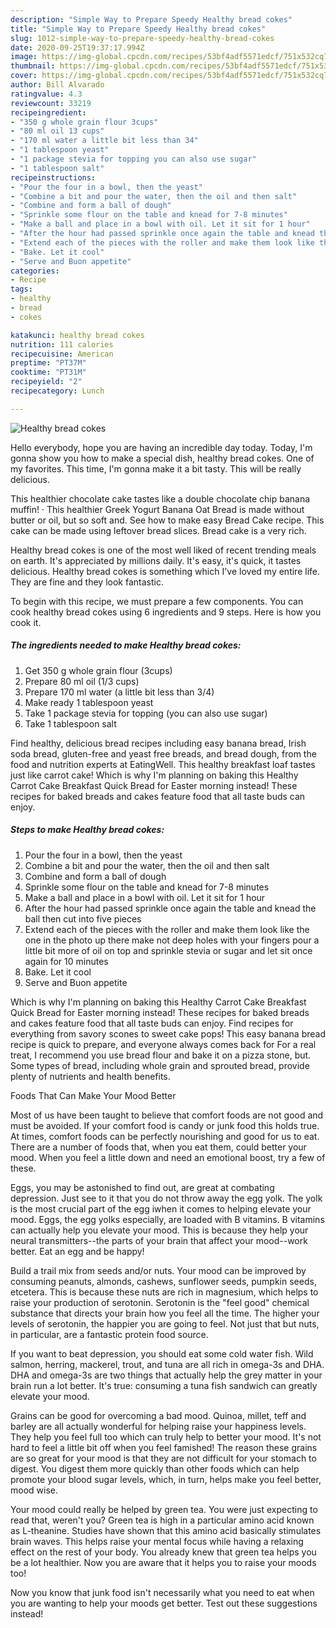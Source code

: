 ```yaml
---
description: "Simple Way to Prepare Speedy Healthy bread cokes"
title: "Simple Way to Prepare Speedy Healthy bread cokes"
slug: 1012-simple-way-to-prepare-speedy-healthy-bread-cokes
date: 2020-09-25T19:37:17.994Z
image: https://img-global.cpcdn.com/recipes/53bf4adf5571edcf/751x532cq70/healthy-bread-cokes-recipe-main-photo.jpg
thumbnail: https://img-global.cpcdn.com/recipes/53bf4adf5571edcf/751x532cq70/healthy-bread-cokes-recipe-main-photo.jpg
cover: https://img-global.cpcdn.com/recipes/53bf4adf5571edcf/751x532cq70/healthy-bread-cokes-recipe-main-photo.jpg
author: Bill Alvarado
ratingvalue: 4.3
reviewcount: 33219
recipeingredient:
- "350 g whole grain flour 3cups"
- "80 ml oil 13 cups"
- "170 ml water a little bit less than 34"
- "1 tablespoon yeast"
- "1 package stevia for topping you can also use sugar"
- "1 tablespoon salt"
recipeinstructions:
- "Pour the four in a bowl, then the yeast"
- "Combine a bit and pour the water, then the oil and then salt"
- "Combine and form a ball of dough"
- "Sprinkle some flour on the table and knead for 7-8 minutes"
- "Make a ball and place in a bowl with oil. Let it sit for 1 hour"
- "After the hour had passed sprinkle once again the table and knead the ball then cut into five pieces"
- "Extend each of the pieces with the roller and make them look like the one in the photo up there make not deep holes with your fingers pour a little bit more of oil on top and sprinkle stevia or sugar and let sit once again for 10 minutes"
- "Bake. Let it cool"
- "Serve and Buon appetite"
categories:
- Recipe
tags:
- healthy
- bread
- cokes

katakunci: healthy bread cokes 
nutrition: 111 calories
recipecuisine: American
preptime: "PT37M"
cooktime: "PT31M"
recipeyield: "2"
recipecategory: Lunch

---
```



![Healthy bread cokes](https://img-global.cpcdn.com/recipes/53bf4adf5571edcf/751x532cq70/healthy-bread-cokes-recipe-main-photo.jpg)

Hello everybody, hope you are having an incredible day today. Today, I'm gonna show you how to make a special dish, healthy bread cokes. One of my favorites. This time, I'm gonna make it a bit tasty. This will be really delicious.

This healthier chocolate cake tastes like a double chocolate chip banana muffin! · This healthier Greek Yogurt Banana Oat Bread is made without butter or oil, but so soft and. See how to make easy Bread Cake recipe. This cake can be made using leftover bread slices. Bread cake is a very rich.

Healthy bread cokes is one of the most well liked of recent trending meals on earth. It's appreciated by millions daily. It's easy, it's quick, it tastes delicious. Healthy bread cokes is something which I've loved my entire life. They are fine and they look fantastic.


To begin with this recipe, we must prepare a few components. You can cook healthy bread cokes using 6 ingredients and 9 steps. Here is how you cook it.

<!--inarticleads1-->

##### The ingredients needed to make Healthy bread cokes:

1. Get 350 g whole grain flour (3cups)
1. Prepare 80 ml oil (1/3 cups)
1. Prepare 170 ml water (a little bit less than 3/4)
1. Make ready 1 tablespoon yeast
1. Take 1 package stevia for topping (you can also use sugar)
1. Take 1 tablespoon salt


Find healthy, delicious bread recipes including easy banana bread, Irish soda bread, gluten-free and yeast free breads, and bread dough, from the food and nutrition experts at EatingWell. This healthy breakfast loaf tastes just like carrot cake! Which is why I&#39;m planning on baking this Healthy Carrot Cake Breakfast Quick Bread for Easter morning instead! These recipes for baked breads and cakes feature food that all taste buds can enjoy. 

<!--inarticleads2-->

##### Steps to make Healthy bread cokes:

1. Pour the four in a bowl, then the yeast
1. Combine a bit and pour the water, then the oil and then salt
1. Combine and form a ball of dough
1. Sprinkle some flour on the table and knead for 7-8 minutes
1. Make a ball and place in a bowl with oil. Let it sit for 1 hour
1. After the hour had passed sprinkle once again the table and knead the ball then cut into five pieces
1. Extend each of the pieces with the roller and make them look like the one in the photo up there make not deep holes with your fingers pour a little bit more of oil on top and sprinkle stevia or sugar and let sit once again for 10 minutes
1. Bake. Let it cool
1. Serve and Buon appetite


Which is why I&#39;m planning on baking this Healthy Carrot Cake Breakfast Quick Bread for Easter morning instead! These recipes for baked breads and cakes feature food that all taste buds can enjoy. Find recipes for everything from savory scones to sweet cake pops! This easy banana bread recipe is quick to prepare, and everyone always comes back for For a real treat, I recommend you use bread flour and bake it on a pizza stone, but. Some types of bread, including whole grain and sprouted bread, provide plenty of nutrients and health benefits. 

Foods That Can Make Your Mood Better


Most of us have been taught to believe that comfort foods are not good and must be avoided. If your comfort food is candy or junk food this holds true. At times, comfort foods can be perfectly nourishing and good for us to eat. There are a number of foods that, when you eat them, could better your mood. When you feel a little down and need an emotional boost, try a few of these.

Eggs, you may be astonished to find out, are great at combating depression. Just see to it that you do not throw away the egg yolk. The yolk is the most crucial part of the egg iwhen it comes to helping elevate your mood. Eggs, the egg yolks especially, are loaded with B vitamins. B vitamins can actually help you elevate your mood. This is because they help your neural transmitters--the parts of your brain that affect your mood--work better. Eat an egg and be happy!

Build a trail mix from seeds and/or nuts. Your mood can be improved by consuming peanuts, almonds, cashews, sunflower seeds, pumpkin seeds, etcetera. This is because these nuts are rich in magnesium, which helps to raise your production of serotonin. Serotonin is the "feel good" chemical substance that directs your brain how you feel all the time. The higher your levels of serotonin, the happier you are going to feel. Not just that but nuts, in particular, are a fantastic protein food source.

If you want to beat depression, you should eat some cold water fish. Wild salmon, herring, mackerel, trout, and tuna are all rich in omega-3s and DHA. DHA and omega-3s are two things that actually help the grey matter in your brain run a lot better. It's true: consuming a tuna fish sandwich can greatly elevate your mood. 

Grains can be good for overcoming a bad mood. Quinoa, millet, teff and barley are all actually wonderful for helping raise your happiness levels. They help you feel full too which can truly help to better your mood. It's not hard to feel a little bit off when you feel famished! The reason these grains are so great for your mood is that they are not difficult for your stomach to digest. You digest them more quickly than other foods which can help promote your blood sugar levels, which, in turn, helps make you feel better, mood wise.

Your mood could really be helped by green tea. You were just expecting to read that, weren't you? Green tea is high in a particular amino acid known as L-theanine. Studies have shown that this amino acid basically stimulates brain waves. This helps raise your mental focus while having a relaxing effect on the rest of your body. You already knew that green tea helps you be a lot healthier. Now you are aware that it helps you to raise your moods too!

Now you know that junk food isn't necessarily what you need to eat when you are wanting to help your moods get better. Test out  these suggestions  instead!

